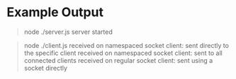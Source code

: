 # Example Output

> node ./server.js
server started

> node ./client.js
received on namespaced socket client:  sent directly to the specific client
received on namespaced socket client:  sent to all connected clients
received on regular socket client:  sent using a socket directly